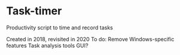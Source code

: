 # Task-timer
Productivity script to time and record tasks

Created in 2018, revisited in 2020
To do: 
Remove Windows-specific features
Task analysis tools
GUI?
